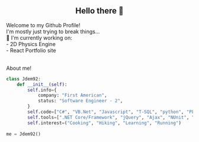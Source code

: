 <div align="center">
 <h2>Hello there 👋 </h2> 
</div>



<div align="left">
  Welcome to my Github Profile! <br>
  I'm mostly just trying to break things... <br>
    👀 I'm currently working on:  <br>
          - 2D Physics Engine       <br>
          - React Portfolio site    <br>
</div>
<br>


About me!
```python
class Jdem92:
    def __init__(self):
        self.info={
            company: "First American",
            status: "Software Engineer - 2",
        }
        self.code=["C#", "VB.Net", "Javascript", "T-SQL", "python", "PL/SQL", "Powershell"]
        self.tools=[".NET Core/Framework", "jQuery", "Ajax", "NUnit", "SignalR", "RxJS"]
        self.interest=("Cooking", "Hiking", "Learning", "Running")
        
me = Jdem92()
```


<!--
**Jdem92/Jdem92** is a ✨ _special_ ✨ repository because its `README.md` (this file) appears on your GitHub profile.

Here are some ideas to get you started:

- 🔭 I’m currently working on ...
- 🌱 I’m currently learning ...
- 👯 I’m looking to collaborate on ...
- 🤔 I’m looking for help with ...
- 💬 Ask me about ...
- 📫 How to reach me: ...
- 😄 Pronouns: ...
- ⚡ Fun fact: ...
-->
